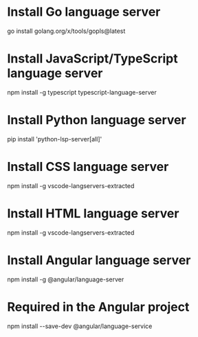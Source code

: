 
# Install Go language server
go install golang.org/x/tools/gopls@latest

# Install JavaScript/TypeScript language server
npm install -g typescript typescript-language-server

# Install Python language server
pip install 'python-lsp-server[all]'

# Install CSS language server
npm install -g vscode-langservers-extracted

# Install HTML language server
npm install -g vscode-langservers-extracted

# Install Angular language server
npm install -g @angular/language-server

# Required in the Angular project
npm install --save-dev @angular/language-service
